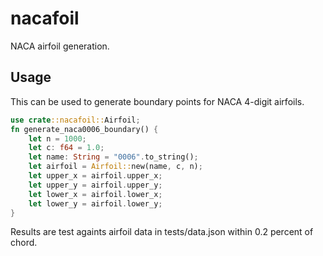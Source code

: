 # nacafoil
NACA airfoil generation.

## Usage
This can be used to generate boundary points for NACA 4-digit airfoils.  
```rust
use crate::nacafoil::Airfoil;
fn generate_naca0006_boundary() {
    let n = 1000;
    let c: f64 = 1.0;
    let name: String = "0006".to_string();
    let airfoil = Airfoil::new(name, c, n);
    let upper_x = airfoil.upper_x;
    let upper_y = airfoil.upper_y;
    let lower_x = airfoil.lower_x;
    let lower_y = airfoil.lower_y;
}
```
Results are test againts airfoil data in tests/data.json within 0.2 percent of chord.
